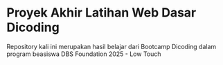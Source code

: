 # Proyek Akhir Latihan Web Dasar Dicoding
Repository kali ini merupakan hasil belajar dari Bootcamp Dicoding dalam program beasiswa DBS Foundation 2025 - Low Touch


